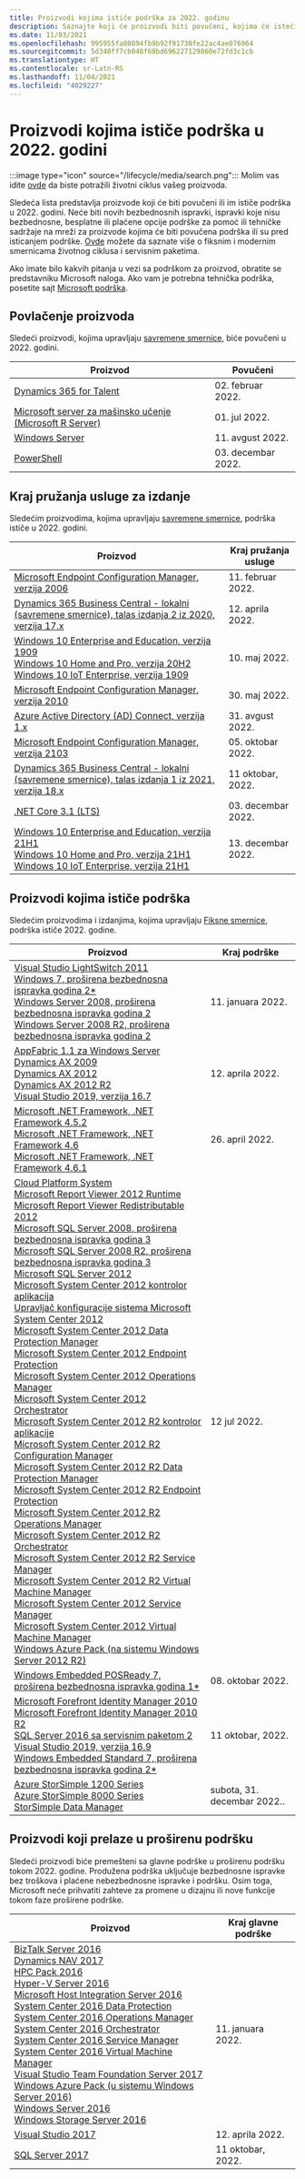 ```yaml
---
title: Proizvodi kojima ističe podrška za 2022. godinu
description: Saznajte koji će proizvodi biti povučeni, kojima će isteći podrška ili biti premešteni sa glavne podrške na proširenu podršku u 2022. godini.
ms.date: 11/03/2021
ms.openlocfilehash: 995955fa80894fb9b92f91730fe22ac4ae076964
ms.sourcegitcommit: 5d340ff7cb048f68bd696227129860e72fd3c1cb
ms.translationtype: HT
ms.contentlocale: sr-Latn-RS
ms.lasthandoff: 11/04/2021
ms.locfileid: "4029227"
---
```

# <a name="products-ending-support-in-2022"></a>Proizvodi kojima ističe podrška u 2022. godini

:::image type="icon" source="/lifecycle/media/search.png":::
Molim vas idite [ovde](/lifecycle/products/) da biste potražili životni ciklus vašeg proizvoda.

Sledeća lista predstavlja proizvode koji će biti povučeni ili im ističe podrška u 2022. godini. Neće biti novih bezbednosnih ispravki, ispravki koje nisu bezbednosne, besplatne ili plaćene opcije podrške za pomoć ili tehničke sadržaje na mreži za proizvode kojima će biti povučena podrška ili su pred isticanjem podrške. [Ovde](/lifecycle/overview/product-end-of-support-overview) možete da saznate više o fiksnim i modernim smernicama životnog ciklusa i servisnim paketima.

Ako imate bilo kakvih pitanja u vezi sa podrškom za proizvod, obratite se predstavniku Microsoft naloga. Ako vam je potrebna tehnička podrška, posetite sajt [Microsoft podrška](https://support.microsoft.com/contactus/?ws=support).

## <a name="product-retirements"></a>Povlačenje proizvoda

Sledeći proizvodi, kojima upravljaju [savremene smernice](/lifecycle/policies/modern), biće povučeni u 2022. godini.

| Proizvod | Povučeni |
| --- | --- |
| [Dynamics 365 for Talent](/lifecycle/products/dynamics-365-for-talent?branch=live)<br> | 02. februar 2022. |
| [Microsoft server za mašinsko učenje (Microsoft R Server)](/lifecycle/products/microsoft-machine-learning-server-microsoft-r-server?branch=live)<br> | 01. jul 2022. |
| [Windows Server](/lifecycle/products/windows-server?branch=live)<br> | 11. avgust 2022. |
| [PowerShell](/lifecycle/products/powershell?branch=live)<br> | 03. decembar 2022. |


## <a name="release-end-of-servicing"></a>Kraj pružanja usluge za izdanje

Sledećim proizvodima, kojima upravljaju [savremene smernice](/lifecycle/policies/modern), podrška ističe u 2022. godini.

| Proizvod | Kraj pružanja usluge |
| --- | --- |
| [Microsoft Endpoint Configuration Manager, verzija 2006](/lifecycle/products/microsoft-endpoint-configuration-manager?branch=live)<br> | 11. februar 2022. |
| [Dynamics 365 Business Central - lokalni (savremene smernice), talas izdanja 2 iz 2020, verzija 17.x](/lifecycle/products/dynamics-365-business-central-onpremises-modern-policy?branch=live)<br> | 12. aprila 2022. |
| [Windows 10 Enterprise and Education, verzija 1909](/lifecycle/products/windows-10-enterprise-and-education?branch=live)<br>[Windows 10 Home and Pro, verzija 20H2](/lifecycle/products/windows-10-home-and-pro?branch=live)<br>[Windows 10 IoT Enterprise, verzija 1909](/lifecycle/products/windows-10-iot-enterprise?branch=live)<br> | 10. maj 2022. |
| [Microsoft Endpoint Configuration Manager, verzija 2010](/lifecycle/products/microsoft-endpoint-configuration-manager?branch=live)<br> | 30. maj 2022. |
| [Azure Active Directory (AD) Connect, verzija 1.x](/lifecycle/products/azure-active-directory-ad-connect?branch=live)<br> | 31. avgust 2022. |
| [Microsoft Endpoint Configuration Manager, verzija 2103](/lifecycle/products/microsoft-endpoint-configuration-manager?branch=live)<br> | 05. oktobar 2022. |
| [Dynamics 365 Business Central - lokalni (savremene smernice), talas izdanja 1 iz 2021, verzija 18.x](/lifecycle/products/dynamics-365-business-central-onpremises-modern-policy?branch=live)<br> | 11 oktobar, 2022. |
| [.NET Core 3.1 (LTS)](/lifecycle/products/microsoft-net-and-net-core?branch=live)<br> | 03. decembar 2022. |
| [Windows 10 Enterprise and Education, verzija 21H1](/lifecycle/products/windows-10-enterprise-and-education?branch=live)<br>[Windows 10 Home and Pro, verzija 21H1](/lifecycle/products/windows-10-home-and-pro?branch=live)<br>[Windows 10 IoT Enterprise, verzija 21H1](/lifecycle/products/windows-10-iot-enterprise?branch=live)<br> | 13. decembar 2022. |


## <a name="products-reaching-end-of-support"></a>Proizvodi kojima ističe podrška

Sledećim proizvodima i izdanjima, kojima upravljaju [Fiksne smernice](/lifecycle/policies/fixed), podrška ističe 2022. godine.

| Proizvod | Kraj podrške |
| --- | --- |
| [Visual Studio LightSwitch 2011](/lifecycle/products/visual-studio-lightswitch-2011?branch=live)<br>[Windows 7, proširena bezbednosna ispravka godina 2*](/lifecycle/products/windows-7?branch=live)<br>[Windows Server 2008, proširena bezbednosna ispravka godina 2](/lifecycle/products/windows-server-2008?branch=live)<br>[Windows Server 2008 R2, proširena bezbednosna ispravka godina 2](/lifecycle/products/windows-server-2008-r2?branch=live)<br> | 11. januara 2022. |
| [AppFabric 1.1 za Windows Server](/lifecycle/products/appfabric-11-for-windows-server?branch=live)<br>[Dynamics AX 2009](/lifecycle/products/dynamics-ax-2009?branch=live)<br>[Dynamics AX 2012](/lifecycle/products/dynamics-ax-2012?branch=live)<br>[Dynamics AX 2012 R2](/lifecycle/products/dynamics-ax-2012-r2?branch=live)<br>[Visual Studio 2019, verzija 16.7](/lifecycle/products/visual-studio-2019?branch=live)<br> | 12. aprila 2022. |
| [Microsoft .NET Framework, .NET Framework 4.5.2](/lifecycle/products/microsoft-net-framework?branch=live)<br>[Microsoft .NET Framework, .NET Framework 4.6](/lifecycle/products/microsoft-net-framework?branch=live)<br>[Microsoft .NET Framework, .NET Framework 4.6.1](/lifecycle/products/microsoft-net-framework?branch=live)<br> | 26. april 2022. |
| [Cloud Platform System](/lifecycle/products/cloud-platform-system?branch=live)<br>[Microsoft Report Viewer 2012 Runtime](/lifecycle/products/microsoft-report-viewer-2012-runtime?branch=live)<br>[Microsoft Report Viewer Redistributable 2012](/lifecycle/products/microsoft-report-viewer-redistributable-2012?branch=live)<br>[Microsoft SQL Server 2008, proširena bezbednosna ispravka godina 3](/lifecycle/products/microsoft-sql-server-2008?branch=live)<br>[Microsoft SQL Server 2008 R2, proširena bezbednosna ispravka godina 3](/lifecycle/products/microsoft-sql-server-2008-r2?branch=live)<br>[Microsoft SQL Server 2012](/lifecycle/products/microsoft-sql-server-2012?branch=live)<br>[Microsoft System Center 2012 kontrolor aplikacija](/lifecycle/products/microsoft-system-center-2012-app-controller?branch=live)<br>[Upravljač konfiguracije sistema Microsoft System Center 2012](/lifecycle/products/microsoft-system-center-2012-configuration-manager?branch=live)<br>[Microsoft System Center 2012 Data Protection Manager](/lifecycle/products/microsoft-system-center-2012-data-protection-manager?branch=live)<br>[Microsoft System Center 2012 Endpoint Protection](/lifecycle/products/microsoft-system-center-2012-endpoint-protection?branch=live)<br>[Microsoft System Center 2012 Operations Manager](/lifecycle/products/microsoft-system-center-2012-operations-manager?branch=live)<br>[Microsoft System Center 2012 Orchestrator](/lifecycle/products/microsoft-system-center-2012-orchestrator?branch=live)<br>[Microsoft System Center 2012 R2 kontrolor aplikacije](/lifecycle/products/microsoft-system-center-2012-r2-app-controller?branch=live)<br>[Microsoft System Center 2012 R2 Configuration Manager](/lifecycle/products/microsoft-system-center-2012-r2-configuration-manager?branch=live)<br>[Microsoft System Center 2012 R2 Data Protection Manager](/lifecycle/products/microsoft-system-center-2012-r2-data-protection-manager?branch=live)<br>[Microsoft System Center 2012 R2 Endpoint Protection](/lifecycle/products/microsoft-system-center-2012-r2-endpoint-protection?branch=live)<br>[Microsoft System Center 2012 R2 Operations Manager](/lifecycle/products/microsoft-system-center-2012-r2-operations-manager?branch=live)<br>[Microsoft System Center 2012 R2 Orchestrator](/lifecycle/products/microsoft-system-center-2012-r2-orchestrator?branch=live)<br>[Microsoft System Center 2012 R2 Service Manager](/lifecycle/products/microsoft-system-center-2012-r2-service-manager?branch=live)<br>[Microsoft System Center 2012 R2 Virtual Machine Manager](/lifecycle/products/microsoft-system-center-2012-r2-virtual-machine-manager?branch=live)<br>[Microsoft System Center 2012 Service Manager](/lifecycle/products/microsoft-system-center-2012-service-manager?branch=live)<br>[Microsoft System Center 2012 Virtual Machine Manager](/lifecycle/products/microsoft-system-center-2012-virtual-machine-manager?branch=live)<br>[Windows Azure Pack (na sistemu Windows Server 2012 R2)](/lifecycle/products/windows-azure-pack-on-windows-server-2012-r2?branch=live)<br> | 12 jul 2022. |
| [Windows Embedded POSReady 7, proširena bezbednosna ispravka godina 1*](/lifecycle/products/windows-embedded-posready-7?branch=live)<br> | 08. oktobar 2022. |
| [Microsoft Forefront Identity Manager 2010](/lifecycle/products/microsoft-forefront-identity-manager-2010?branch=live)<br>[Microsoft Forefront Identity Manager 2010 R2](/lifecycle/products/microsoft-forefront-identity-manager-2010-r2?branch=live)<br>[SQL Server 2016 sa servisnim paketom 2](/lifecycle/products/sql-server-2016?branch=live)<br>[Visual Studio 2019, verzija 16.9](/lifecycle/products/visual-studio-2019?branch=live)<br>[Windows Embedded Standard 7, proširena bezbednosna ispravka godina 2*](/lifecycle/products/windows-embedded-standard-7?branch=live)<br> | 11 oktobar, 2022. |
| [Azure StorSimple 1200 Series](/lifecycle/products/azure-storsimple-1200-series?branch=live)<br>[Azure StorSimple 8000 Series](/lifecycle/products/azure-storsimple-8000-series?branch=live)<br>[StorSimple Data Manager](/lifecycle/products/storsimple-data-manager?branch=live)<br> | subota, 31. decembar 2022.. |


## <a name="products-moving-to-extended-support"></a>Proizvodi koji prelaze u proširenu podršku

Sledeći proizvodi biće premešteni sa glavne podrške u proširenu podršku tokom 2022. godine. Produžena podrška uključuje bezbednosne ispravke bez troškova i plaćene nebezbednosne ispravke i podršku. Osim toga, Microsoft neće prihvatiti zahteve za promene u dizajnu ili nove funkcije tokom faze proširene podrške.

| Proizvod | Kraj glavne podrške |
| --- | --- |
| [BizTalk Server 2016](/lifecycle/products/biztalk-server-2016?branch=live)<br>[Dynamics NAV 2017](/lifecycle/products/dynamics-nav-2017?branch=live)<br>[HPC Pack 2016](/lifecycle/products/hpc-pack-2016?branch=live)<br>[Hyper-V Server 2016](/lifecycle/products/hyperv-server-2016?branch=live)<br>[Microsoft Host Integration Server 2016](/lifecycle/products/microsoft-host-integration-server-2016?branch=live)<br>[System Center 2016 Data Protection](/lifecycle/products/system-center-2016-data-protection?branch=live)<br>[System Center 2016 Operations Manager](/lifecycle/products/system-center-2016-operations-manager?branch=live)<br>[System Center 2016 Orchestrator](/lifecycle/products/system-center-2016-orchestrator?branch=live)<br>[System Center 2016 Service Manager](/lifecycle/products/system-center-2016-service-manager?branch=live)<br>[System Center 2016 Virtual Machine Manager](/lifecycle/products/system-center-2016-virtual-machine-manager?branch=live)<br>[Visual Studio Team Foundation Server 2017](/lifecycle/products/visual-studio-team-foundation-server-2017?branch=live)<br>[Windows Azure Pack (u sistemu Windows Server 2016)](/lifecycle/products/windows-azure-pack-on-windows-server-2016?branch=live)<br>[Windows Server 2016](/lifecycle/products/windows-server-2016?branch=live)<br>[Windows Storage Server 2016](/lifecycle/products/windows-storage-server-2016?branch=live)<br> | 11. januara 2022. |
| [Visual Studio 2017](/lifecycle/products/visual-studio-2017?branch=live)<br> | 12. aprila 2022. |
| [SQL Server 2017](/lifecycle/products/sql-server-2017?branch=live)<br> | 11 oktobar, 2022. |
